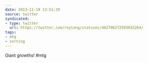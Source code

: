 ```yaml
---
date: 2013-11-19 13:51:29
source: twitter
syndicated:
- type: twitter
  url: https://twitter.com/roytang/statuses/402796272593035264/
tags:
- mtg
- sorting
---
```


Giant growths! #mtg